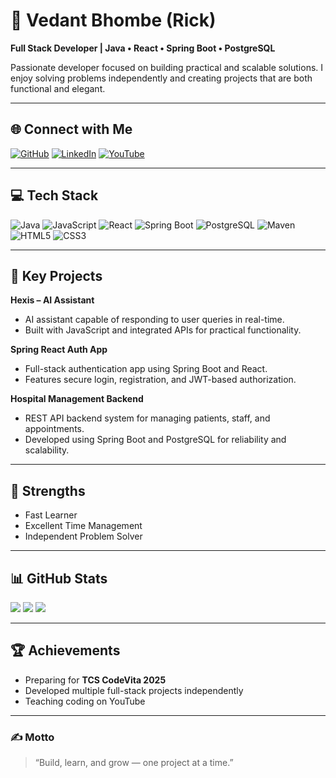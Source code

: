 # 💫 Vedant Bhombe (Rick)
**Full Stack Developer | Java • React • Spring Boot • PostgreSQL**

Passionate developer focused on building practical and scalable solutions. I enjoy solving problems independently and creating projects that are both functional and elegant.

---

## 🌐 Connect with Me
[![GitHub](https://img.shields.io/badge/GitHub-000?style=for-the-badge&logo=github&logoColor=white)](https://github.com/vedant05bhombe-netizen)
[![LinkedIn](https://img.shields.io/badge/LinkedIn-0077B5?style=for-the-badge&logo=linkedin&logoColor=white)](https://linkedin.com/in/piyush-eon)
[![YouTube](https://img.shields.io/badge/YouTube-FF0000?style=for-the-badge&logo=youtube&logoColor=white)](#)

---

## 💻 Tech Stack
![Java](https://img.shields.io/badge/Java-ED8B00?style=for-the-badge&logo=openjdk&logoColor=white)
![JavaScript](https://img.shields.io/badge/JavaScript-F7DF1E?style=for-the-badge&logo=javascript&logoColor=black)
![React](https://img.shields.io/badge/React-20232A?style=for-the-badge&logo=react&logoColor=61DAFB)
![Spring Boot](https://img.shields.io/badge/Spring%20Boot-6DB33F?style=for-the-badge&logo=springboot&logoColor=white)
![PostgreSQL](https://img.shields.io/badge/PostgreSQL-316192?style=for-the-badge&logo=postgresql&logoColor=white)
![Maven](https://img.shields.io/badge/Maven-C71A36?style=for-the-badge&logo=apachemaven&logoColor=white)
![HTML5](https://img.shields.io/badge/HTML5-E34F26?style=for-the-badge&logo=html5&logoColor=white)
![CSS3](https://img.shields.io/badge/CSS3-1572B6?style=for-the-badge&logo=css3&logoColor=white)

---

## 🧩 Key Projects
**Hexis – AI Assistant**  
- AI assistant capable of responding to user queries in real-time.  
- Built with JavaScript and integrated APIs for practical functionality.  

**Spring React Auth App**  
- Full-stack authentication app using Spring Boot and React.  
- Features secure login, registration, and JWT-based authorization.  

**Hospital Management Backend**  
- REST API backend system for managing patients, staff, and appointments.  
- Developed using Spring Boot and PostgreSQL for reliability and scalability.  

---

## 🧠 Strengths
- Fast Learner  
- Excellent Time Management  
- Independent Problem Solver  

---

## 📊 GitHub Stats
![](https://github-readme-stats.vercel.app/api?username=vedant05bhombe-netizen&theme=radical&hide_border=false&include_all_commits=true&count_private=true)
![](https://github-readme-streak-stats.herokuapp.com/?user=vedant05bhombe-netizen&theme=radical&hide_border=false)
![](https://github-readme-stats.vercel.app/api/top-langs/?username=vedant05bhombe-netizen&theme=radical&hide_border=false&layout=compact)

---

## 🏆 Achievements
- Preparing for **TCS CodeVita 2025**  
- Developed multiple full-stack projects independently  
- Teaching coding on YouTube  

---

### ✍️ Motto
> “Build, learn, and grow — one project at a time.”
